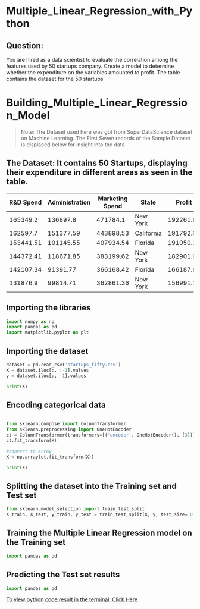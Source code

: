 # Multiple_Linear_Regression_with_Python
## Question:
You are hired as a data scientist to evaluate the correlation among the features used by 50 startups company. Create a model to determine whether the expenditure on the variables amounted to profit. The table contains the dataset for the 50 startups

# Building_Multiple_Linear_Regression_Model
> Note: The Dataset used here was got from SuperDataScience dataset on Machine Learning.
> The First Seven records of the Sample Dataset is displaced below for insight into the data

## The Dataset: It contains 50 Startups, displaying their expenditure in different areas as seen in the table.
|R&D Spend|	Administration|	Marketing Spend|	State	|Profit|
|----------|---------------|----------------|-------|-------|
|165349.2|	136897.8|	471784.1|	New York|	192261.83|
|162597.7	|151377.59	|443898.53	|California	|191792.06|
|153441.51|	101145.55|	407934.54|	Florida|	191050.39|
|144372.41	|118671.85	|383199.62	|New York	|182901.99|
|142107.34|	91391.77|	366168.42|	Florida|	166187.94|
|131876.9	|99814.71	|362861.36	|New York	|156991.12|

## Importing the libraries
```python
import numpy as np
import pandas as pd
import matplotlib.pyplot as plt
```

## Importing the dataset
```python
dataset = pd.read_csv('startups_fifty.csv')
X = dataset.iloc[:, :-1].values
y = dataset.iloc[:, -1].values

print(X)
```

## Encoding categorical data
```python

from sklearn.compose import ColumnTransformer
from sklearn.preprocessing import OneHotEncoder
ct = ColumnTransformer(transformers=[('encoder', OneHotEncoder(), [3])], remainder = 'passthrough')
ct.fit_transform(X)

#convert to array
X = np.array(ct.fit_transform(X))

print(X)

```

## Splitting the dataset into the Training set and Test set
```python
from sklearn.model_selection import train_test_split
X_train, X_test, y_train, y_test = train_test_split(X, y, test_size= 0.2, random_state=0)

```

## Training the Multiple Linear Regression model on the Training set
```python
import pandas as pd
```

## Predicting the Test set results
```python
import pandas as pd
```

[To view python code result in the terminal, Click Here](https://colab.research.google.com/drive/1r2h0lr7V37XiVTXk7GAs05-8OHr8G6tW#scrollTo=xNkXL1YQBiBT)
